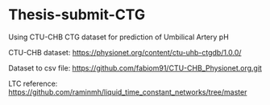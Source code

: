 # Thesis-submit-CTG
Using CTU-CHB CTG dataset for prediction of Umbilical Artery pH

CTU-CHB dataset: https://physionet.org/content/ctu-uhb-ctgdb/1.0.0/

Dataset to csv file: https://github.com/fabiom91/CTU-CHB_Physionet.org.git

LTC reference: https://github.com/raminmh/liquid_time_constant_networks/tree/master
	
